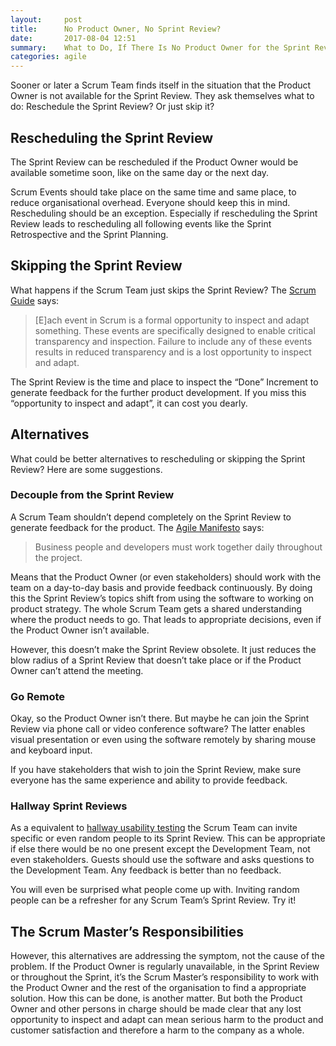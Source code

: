 ```yaml
---
layout:     post
title:      No Product Owner, No Sprint Review?
date:       2017-08-04 12:51
summary:    What to Do, If There Is No Product Owner for the Sprint Review
categories: agile
---
```


Sooner or later a Scrum Team finds itself in the situation that the Product Owner is not available for the Sprint Review. They ask themselves what to do: Reschedule the Sprint Review? Or just skip it?

## Rescheduling the Sprint Review

The Sprint Review can be rescheduled if the Product Owner would be available sometime soon, like on the same day or the next day.

Scrum Events should take place on the same time and same place, to reduce organisational overhead. Everyone should keep this in mind. Rescheduling should be an exception. Especially if rescheduling the Sprint Review leads to rescheduling all following events like the Sprint Retrospective and the Sprint Planning.

## Skipping the Sprint Review

What happens if the Scrum Team just skips the Sprint Review? The [Scrum Guide](http://scrumguides.org/scrum-guide.html) says:

> [E]ach event in Scrum is a formal opportunity to inspect and adapt something. These events are specifically designed to enable critical transparency and inspection. Failure to include any of these events results in reduced transparency and is a lost opportunity to inspect and adapt.

The Sprint Review is the time and place to inspect the “Done” Increment to generate feedback for the further product development. If you miss this “opportunity to inspect and adapt”, it can cost you dearly.

## Alternatives

What could be better alternatives to rescheduling or skipping the Sprint Review? Here are some suggestions.

### Decouple from the Sprint Review

A Scrum Team shouldn’t depend completely on the Sprint Review to generate feedback for the product. The [Agile Manifesto](http://agilemanifesto.org/principles.html) says:

> Business people and developers must work together daily throughout the project.

Means that the Product Owner (or even stakeholders) should work with the team on a day-to-day basis and provide feedback continuously. By doing this the Sprint Review’s topics shift from using the software to working on product strategy. The whole Scrum Team gets a shared understanding where the product needs to go. That leads to appropriate decisions, even if the Product Owner isn’t available.

However, this doesn’t make the Sprint Review obsolete. It just reduces the blow radius of a Sprint Review that doesn’t take place or if the Product Owner can’t attend the meeting.

### Go Remote

Okay, so the Product Owner isn’t there. But maybe he can join the Sprint Review via phone call or video conference software? The latter enables visual presentation or even using the software remotely by sharing mouse and keyboard input.

If you have stakeholders that wish to join the Sprint Review, make sure everyone has the same experience and ability to provide feedback.

### Hallway Sprint Reviews

As a equivalent to [hallway usability testing](https://en.wikipedia.org/wiki/Usability_testing#Hallway_testing) the Scrum Team can invite specific or even random people to its Sprint Review. This can be appropriate if else there would be no one present except the Development Team, not even stakeholders. Guests should use the software and asks questions to the Development Team. Any feedback is better than no feedback.

You will even be surprised what people come up with. Inviting random people can be a refresher for any Scrum Team’s Sprint Review. Try it!

## The Scrum Master’s Responsibilities

However, this alternatives are addressing the symptom, not the cause of the problem. If the Product Owner is regularly unavailable, in the Sprint Review or throughout the Sprint, it’s the Scrum Master’s responsibility to work with the Product Owner and the rest of the organisation to find a appropriate solution. How this can be done, is another matter. But both the Product Owner and other persons in charge should be made clear that any lost opportunity to inspect and adapt can mean serious harm to the product and customer satisfaction and therefore a harm to the company as a whole.
